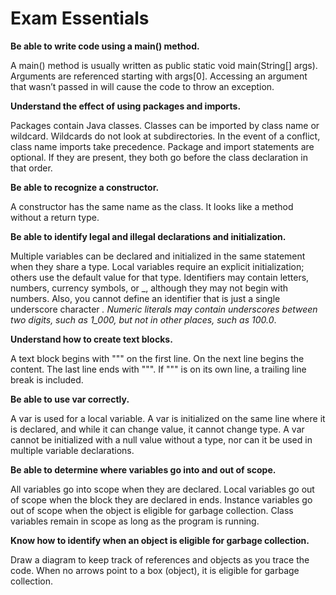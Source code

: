 # Exam Essentials

**Be able to write code using a main() method.**

A main() method is usually written as public static void main(String[] args). Arguments are referenced starting with
args[0]. Accessing an argument that wasn’t passed in will cause the code to throw an exception.

**Understand the effect of using packages and imports.**

Packages contain Java classes. Classes can be imported by class name or wildcard. Wildcards do not look at
subdirectories. In the event of a conflict, class name imports take precedence. Package and import statements are
optional. If they are present, they both go before the class declaration in that order.

**Be able to recognize a constructor.**

A constructor has the same name as the class. It looks like a method without a return type.

**Be able to identify legal and illegal declarations and initialization.**

Multiple variables can be declared and initialized in the same statement when they share a type. Local variables require
an explicit initialization; others use the default value for that type. Identifiers may contain letters, numbers,
currency symbols, or _, although they may not begin with numbers. Also, you cannot define an identifier that is just a
single underscore character _. Numeric literals may contain underscores between two digits, such as 1_000, but not in
other places, such as _100_.0_.

**Understand how to create text blocks.**

A text block begins with """ on the first line. On the next line begins the content. The last line ends with """. If """
is on its own line, a trailing line break is included.

**Be able to use var correctly.**

A var is used for a local variable. A var is initialized on the same line where it is declared, and while it can change
value, it cannot change type. A var cannot be initialized with a null value without a type, nor can it be used in
multiple variable declarations.

**Be able to determine where variables go into and out of scope.**

All variables go into scope when they are declared. Local variables go out of scope when the block they are declared
in ends. Instance variables go out of scope when the object is eligible for garbage collection. Class variables remain
in scope as long as the program is running.

**Know how to identify when an object is eligible for garbage collection.**

Draw a diagram to keep track of references and objects as you trace the code. When no arrows point to a box (object), it
is eligible for garbage collection.